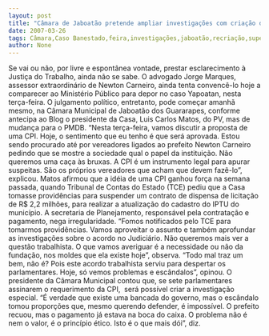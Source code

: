 ```yaml
---
layout: post
title: "Câmara de Jaboatão pretende ampliar investigações com criação de CPI nesta terça-feira"
date: 2007-03-26
tags: Câmara,Caso Banestado,feira,investigações,jaboatão,recriação,superterça
author: None
---
```

Se vai ou não, por livre e espontânea vontade, prestar esclarecimento&nbsp;à Justiça do Trabalho, ainda não se sabe. O advogado Jorge Marques, assessor extraordinário de Newton Carneiro, ainda tenta convencê-lo hoje a comparecer ao Ministério Público para depor no caso Yapoatan, nesta terça-feira.
O julgamento político, entretanto,&nbsp;pode começar amanhã mesmo, na Câmara Municipal de Jaboatão dos Guararapes, conforme antecipa ao Blog o presidente da Casa, Luis Carlos Matos, do PV, mas de mudança para o PMDB.
“Nesta terça-feira, vamos discutir a proposta de uma CPI. Hoje, o sentimento que eu tenho é que será aprovada. Estou sendo procurado até por vereadores ligados ao prefeito Newton Carneiro pedindo que se mostre a sociedade qual o papel da instituição. Não queremos uma caça às bruxas. A CPI é um instrumento legal para apurar suspeitas. São os próprios vereadores que acham que devem fazê-lo”, explicou.
Matos afirmou que a idéia de uma CPI ganhou força na semana passada, quando Tribunal de Contas do Estado (TCE) pediu que a Casa tomasse providências para suspender um contrato de dispensa de licitação de R$ 2,2 milhões, para realizar a atualização do cadastro do IPTU do município. A secretaria de Planejamento, responsável pela contratação e pagamento, nega irregularidade.
“Fomos notificados pelo TCE para tomarmos providências. Vamos aproveitar o assunto e também aprofundar as investigações sobre o acordo no Judiciário. Não queremos mais ver a questão trabalhista. O que vamos averiguar é a necessidade ou não da fundação, nos moldes que ela existe hoje”, observa.
“Todo mal traz um bem, não é? Pois este acordo trabalhista serviu para despertar os parlamentares. Hoje, só vemos problemas e escândalos”, opinou.
O presidente da Câmara Municipal contou que, se sete parlamentares assinarem o requerimento da CPI,&nbsp; será possível criar a investigação especial.
“É verdade que existe uma bancada do governo, mas o escândalo tomou proporções que, mesmo querendo defender, é impossível. O prefeito recuou, mas o pagamento já estava na boca do caixa. O problema não é nem o valor, é o princípio ético. Isto é o que mais dói”, diz. 